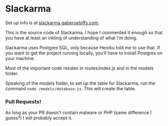 # Slackarma

Set up info is at [slackarma.gaberoeloffs.com](http://slackarma.gaberoeloffs.com).

This is the source code of Slackarma. I hope I commented it enough so
that you have at least an inkling of understanding of what I'm
doing.

Slackarma uses Postgres SQL, only because Heroku told me to use that.
If you want to get the project running locally, you'll have to install
Postgres on your machine.

Most of the important code resides in routes/index.js and in the models folder.

Speaking of the models folder, to set up the table for Slackarma, run the command
`node /models/database.js`. This will create the table.

### Pull Requests!

As long as your PR doesn't contain malware or PHP (same difference I guess?) I
will probably accept it.
